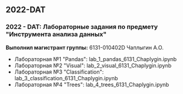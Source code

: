 <h2>2022-DAT</h2>
<h3>2022 - DAT: Лабораторные задания по предмету "Инструмента анализа данных"</h3>
<b>Выполнил магистрант группы:</b> 6131-010402D Чаплыгин А.О.</br>
<ul>
 <li>Лабораторная №1 "Pandas": lab_1_pandas_6131_Chaplygin.ipynb</li>
 <li>Лабораторная №2 "Visual": lab_2_visual_6131_Chaplygin.ipynb</li>
 <li>Лабораторная №3 "Classification": lab_3_classification_6131_Chaplygin.ipynb</li>
 <li>Лабораторная №4 "Trees": lab_4_trees_6131_Chaplygin.ipynb</li>
</ul> 